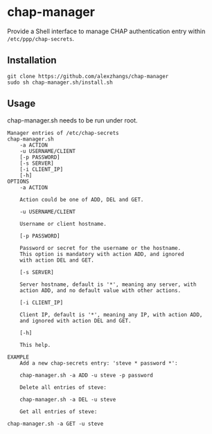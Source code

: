 # chap-manager

Provide a Shell interface to manage CHAP authentication entry within `/etc/ppp/chap-secrets`.

## Installation

```
git clone https://github.com/alexzhangs/chap-manager
sudo sh chap-manager.sh/install.sh
```

## Usage

chap-manager.sh needs to be run under root.

```
Manager entries of /etc/chap-secrets
chap-manager.sh
	-a ACTION
	-u USERNAME/CLIENT
	[-p PASSWORD]
	[-s SERVER]
	[-i CLIENT_IP]
	[-h]
OPTIONS
	-a ACTION

	Action could be one of ADD, DEL and GET.

	-u USERNAME/CLIENT

	Username or client hostname.

	[-p PASSWORD]

	Password or secret for the username or the hostname.
	This option is mandatory with action ADD, and ignored
	with action DEL and GET.

	[-s SERVER]

	Server hostname, default is '*', meaning any server, with
	action ADD, and no default value with other actions.

	[-i CLIENT_IP]

	Client IP, default is '*', meaning any IP, with action ADD,
	and ignored with action DEL and GET.

	[-h]

	This help.

EXAMPLE
	Add a new chap-secrets entry: 'steve * password *':

	chap-manager.sh -a ADD -u steve -p password

	Delete all entries of steve:

	chap-manager.sh -a DEL -u steve

	Get all entries of steve:

chap-manager.sh -a GET -u steve
```
